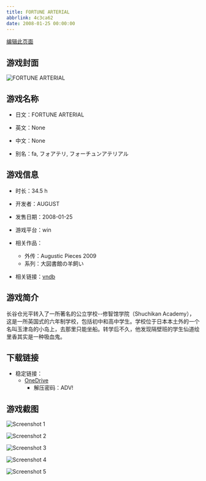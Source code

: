```yaml
---
title: FORTUNE ARTERIAL
abbrlink: 4c3ca62
date: 2008-01-25 00:00:00
---
```

[编辑此页面](https://github.com/ACG-3/ADV3-source/blob/main/source/_posts/games/FORTUNE%20ARTERIAL.md)

## 游戏封面

![FORTUNE ARTERIAL](https://pan.timero.xyz/d/onedrive/img_lib_001/FORTUNE%20ARTERIAL_cover.avif)


## 游戏名称

- 日文：FORTUNE ARTERIAL
- 英文：None
- 中文：None

- 别名：fa, フォアテリ, フォーチュンアテリアル


## 游戏信息

- 时长：34.5 h
- 开发者：AUGUST
- 发售日期：2008-01-25
- 游戏平台：win
- 相关作品：
   - 外传：Augustic Pieces 2009
   - 系列：大図書館の羊飼い

- 相关链接：[vndb](https://vndb.org/v87)


## 游戏简介

长谷仓光平转入了一所著名的公立学校--修智馆学院（Shuchikan Academy），这是一所英国式的六年制学校，包括初中和高中学生。学校位于日本本土外的一个名叫玉津岛的小岛上，去那里只能坐船。转学后不久，他发现隔壁班的学生仙道绘里香其实是一种吸血鬼。




## 下载链接

- 稳定链接：
    - [OneDrive](https://pan.timero.xyz/onedrive/adv_lib_001/FORTUNE%20ARTERIAL)
        - 解压密码：ADV!



## 游戏截图


![Screenshot 1](https://pan.timero.xyz/d/onedrive/img_lib_001/FORTUNE%20ARTERIAL_Screenshot_1.avif)

![Screenshot 2](https://pan.timero.xyz/d/onedrive/img_lib_001/FORTUNE%20ARTERIAL_Screenshot_2.avif)

![Screenshot 3](https://pan.timero.xyz/d/onedrive/img_lib_001/FORTUNE%20ARTERIAL_Screenshot_3.avif)

![Screenshot 4](https://pan.timero.xyz/d/onedrive/img_lib_001/FORTUNE%20ARTERIAL_Screenshot_4.avif)

![Screenshot 5](https://pan.timero.xyz/d/onedrive/img_lib_001/FORTUNE%20ARTERIAL_Screenshot_5.avif)

